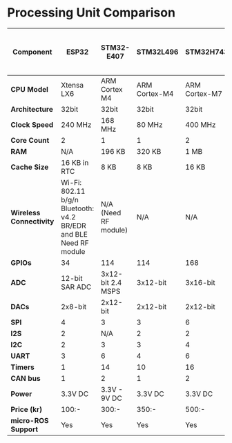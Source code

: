 
# Processing Unit Comparison

| Component          | ESP32 | STM32-E407 | STM32L496 | STM32H743 | NXP i.MX RT1062 (Teensy 4.0) | Notes |
|--------------------|--------|------------|-----------|-----------|------------------------------|-------|
| **CPU Model**       | Xtensa LX6 | ARM Cortex M4 | ARM Cortex-M4 | ARM Cortex-M7 | ARM Cortex-M7 | |
| **Architecture**    | 32bit | 32bit | 32bit | 32bit | 32bit | |
| **Clock Speed**     | 240 MHz | 168 MHz | 80 MHz | 400 MHz | 600 MHz | |
| **Core Count**      | 2 | 1 | 1 | 2 | 1 | |
| **RAM**             | N/A | 196 KB | 320 KB | 1 MB | 1 MB | |
| **Cache Size**      | 16 KB in RTC | 8 KB | 8 KB | 16 KB | 32 KB | |
| **Wireless Connectivity** | Wi-Fi: 802.11 b/g/n<br>Bluetooth: v4.2 BR/EDR and BLE<br>Need RF module | N/A (Need RF module) | N/A | N/A | N/A | |
| **GPIOs**           | 34 | 114 | 114 | 168 | 55 | |
| **ADC**             | 12-bit SAR ADC | 3x12-bit 2.4 MSPS | 3x12-bit | 3x16-bit | 12-bit | |
| **DACs**            | 2x8-bit | 2x12-bit | 2x12-bit | 2x12-bit | N/A | |
| **SPI**             | 4 | 3 | 3 | 6 | 3 | |
| **I2S**             | 2 | N/A | 2 | 2 | 1 | |
| **I2C**             | 2 | 3 | 3 | 4 | 2 | |
| **UART**            | 3 | 6 | 4 | 6 | 8 | |
| **Timers**          | 1 | 14 | 10 | 16 | 7 | |
| **CAN bus**         | 1 | 2 | 1 | 2 | N/A | |
| **Power**           | 3.3V DC | 3.3V - 9V DC | 3.3V DC | 3.3V DC | 3.3V DC | |
| **Price (kr)**      | 100:- | 300:- | 350:- | 500:- | 300:- | |
| **micro-ROS Support** | Yes | Yes | Yes | Yes | Yes | |
